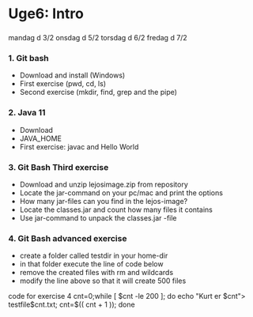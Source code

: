 # Uge6: Intro
### 
mandag d 3/2
onsdag d 5/2
torsdag d 6/2
fredag d 7/2


### 1. Git bash 
  * Download and install (Windows)
  * First exercise (pwd, cd, ls)
  * Second exercise (mkdir, find, grep and the pipe)

### 2. Java 11
  * Download
  * JAVA_HOME   
  * First exercise: javac and Hello World

### 3. Git Bash Third exercise
  * Download and unzip lejosimage.zip from repository
  * Locate the jar-command on your pc/mac and print the options
  * How many jar-files can you find in the lejos-image?
  * Locate the classes.jar and count how many files it contains
  * Use jar-command to unpack the classes.jar -file

### 4. Git Bash advanced exercise
  * create a folder called testdir in your home-dir
  * in that folder execute the line of code below
  * remove the created files with rm and wildcards
  * modify the line above so that it will create 500 files

code for exercise 4
cnt=0;while [ $cnt -le 200 ]; do echo "Kurt er $cnt"> testfile$cnt.txt; cnt=$(( cnt + 1 )); done

